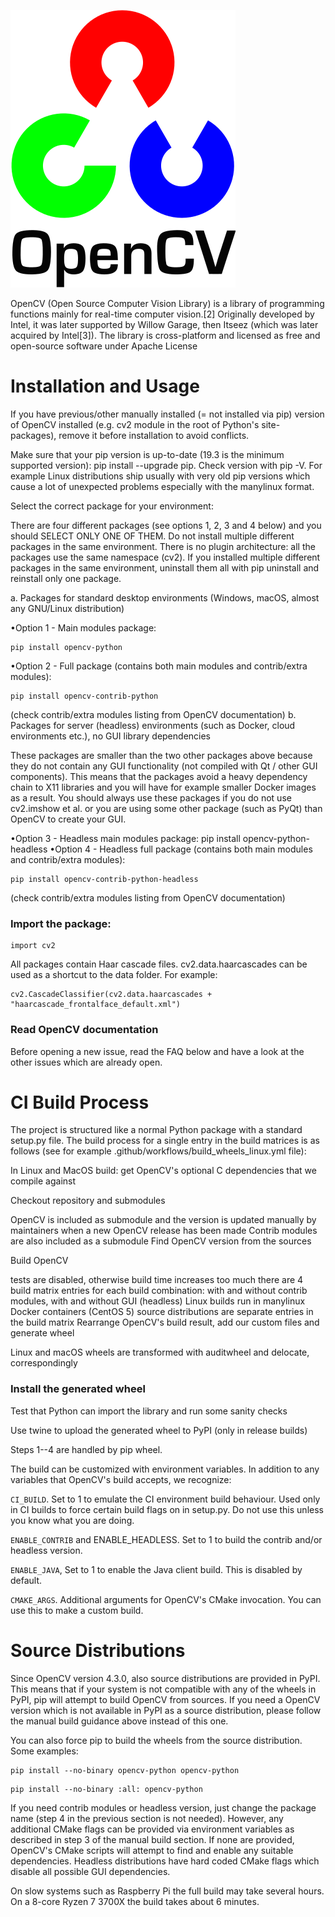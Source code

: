 ![logo](https://github.com/YashShreshthaRaj404/image_openCV/blob/main/OpenCV_Logo_with_text_svg_version.svg.png)

OpenCV (Open Source Computer Vision Library)
is a library of programming functions mainly for real-time computer vision.[2] Originally developed by Intel, it was later supported by Willow Garage, then Itseez (which was later acquired by Intel[3]). The library is cross-platform and licensed as free and open-source software under Apache License


# Installation and Usage
If you have previous/other manually installed (= not installed via pip) version of OpenCV installed (e.g. cv2 module in the root of Python's site-packages), remove it before installation to avoid conflicts.

Make sure that your pip version is up-to-date (19.3 is the minimum supported version): pip install --upgrade pip. Check version with pip -V. For example Linux distributions ship usually with very old pip versions which cause a lot of unexpected problems especially with the manylinux format.

Select the correct package for your environment:

There are four different packages (see options 1, 2, 3 and 4 below) and you should SELECT ONLY ONE OF THEM. Do not install multiple different packages in the same environment. There is no plugin architecture: all the packages use the same namespace (cv2). If you installed multiple different packages in the same environment, uninstall them all with pip uninstall and reinstall only one package.

a. Packages for standard desktop environments (Windows, macOS, almost any GNU/Linux distribution)

•Option 1 - Main modules package: 
```
pip install opencv-python
```
•Option 2 - Full package (contains both main modules and contrib/extra modules):
```
pip install opencv-contrib-python
```
(check contrib/extra modules listing from OpenCV documentation)
b. Packages for server (headless) environments (such as Docker, cloud environments etc.), no GUI library dependencies

These packages are smaller than the two other packages above because they do not contain any GUI functionality (not compiled with Qt / other GUI components). This means that the packages avoid a heavy dependency chain to X11 libraries and you will have for example smaller Docker images as a result. You should always use these packages if you do not use cv2.imshow et al. or you are using some other package (such as PyQt) than OpenCV to create your GUI.

•Option 3 - Headless main modules package: pip install opencv-python-headless
•Option 4 - Headless full package (contains both main modules and contrib/extra modules):
```
pip install opencv-contrib-python-headless
```
(check contrib/extra modules listing from OpenCV documentation)

### Import the package:

```
import cv2
```

All packages contain Haar cascade files. cv2.data.haarcascades can be used as a shortcut to the data folder. For example:

```
cv2.CascadeClassifier(cv2.data.haarcascades + "haarcascade_frontalface_default.xml")
```

### Read OpenCV documentation

Before opening a new issue, read the FAQ below and have a look at the other issues which are already open.




# CI Build Process
The project is structured like a normal Python package with a standard setup.py file. The build process for a single entry in the build matrices is as follows (see for example .github/workflows/build_wheels_linux.yml file):

In Linux and MacOS build: get OpenCV's optional C dependencies that we compile against

Checkout repository and submodules

OpenCV is included as submodule and the version is updated manually by maintainers when a new OpenCV release has been made
Contrib modules are also included as a submodule
Find OpenCV version from the sources

Build OpenCV

tests are disabled, otherwise build time increases too much
there are 4 build matrix entries for each build combination: with and without contrib modules, with and without GUI (headless)
Linux builds run in manylinux Docker containers (CentOS 5)
source distributions are separate entries in the build matrix
Rearrange OpenCV's build result, add our custom files and generate wheel

Linux and macOS wheels are transformed with auditwheel and delocate, correspondingly

### Install the generated wheel

Test that Python can import the library and run some sanity checks

Use twine to upload the generated wheel to PyPI (only in release builds)

Steps 1--4 are handled by pip wheel.

The build can be customized with environment variables. In addition to any variables that OpenCV's build accepts, we recognize:

```CI_BUILD```. Set to 1 to emulate the CI environment build behaviour. Used only in CI builds to force certain build flags on in setup.py. Do not use this unless you know what you are doing.


```ENABLE_CONTRIB``` and ENABLE_HEADLESS. Set to 1 to build the contrib and/or headless version.

```ENABLE_JAVA```, Set to 1 to enable the Java client build. This is disabled by default.

```CMAKE_ARGS```. Additional arguments for OpenCV's CMake invocation. You can use this to make a custom build.



# Source Distributions
Since OpenCV version 4.3.0, also source distributions are provided in PyPI. This means that if your system is not compatible with any of the wheels in PyPI, pip will attempt to build OpenCV from sources. If you need a OpenCV version which is not available in PyPI as a source distribution, please follow the manual build guidance above instead of this one.

You can also force pip to build the wheels from the source distribution. Some examples:

```
pip install --no-binary opencv-python opencv-python
```
```
pip install --no-binary :all: opencv-python
```

If you need contrib modules or headless version, just change the package name (step 4 in the previous section is not needed). However, any additional CMake flags can be provided via environment variables as described in step 3 of the manual build section. If none are provided, OpenCV's CMake scripts will attempt to find and enable any suitable dependencies. Headless distributions have hard coded CMake flags which disable all possible GUI dependencies.

On slow systems such as Raspberry Pi the full build may take several hours. On a 8-core Ryzen 7 3700X the build takes about 6 minutes.
